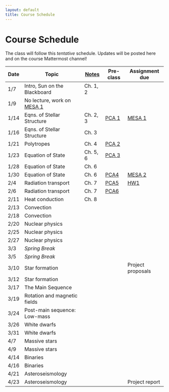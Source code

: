 ```yaml
---
layout: default
title: Course Schedule
---
```


# Course Schedule

The class will follow this _tentative_ schedule. Updates will be posted here and on the course Mattermost channel! 

Date  | Topic                        | [Notes](assets/stellar-notes.pdf) | Pre-class | Assignment due
------|------------------------------|-------|-----------|----------------
1/7   | Intro, Sun on the Blackboard | Ch. 1, 2 | | 
1/9   | No lecture, work on [MESA 1](assignments/mesa1.md)   | |
1/14  | Eqns. of Stellar Structure   | Ch. 2, 3 | [PCA 1](assignments/pca1.md) | [MESA 1](assignments/mesa1.md)
1/16  | Eqns. of Stellar Structure   | Ch. 3 |   |
1/21  | Polytropes                   | Ch. 4 |  [PCA 2](assignments/pca2.md) |
1/23  | Equation of State            | Ch. 5, 6 | [PCA 3](assignments/pca3.md) |
1/28  | Equation of State            | Ch. 6 |  |
1/30  | Equation of State            | Ch. 6 | [PCA4](assignments/pca4.md) | [MESA 2](assignments/mesa2.md)
2/4   | Radiation transport          | Ch. 7 | [PCA5](assignments/pca5.md) | [HW1](assignments/hw1.md)
2/6   | Radiation transport          | Ch. 7 | [PCA6](assignments/pca6.md) | 
2/11  | Heat conduction              | Ch. 8 | |
2/13  | Convection                   |  | |
2/18  | Convection                   |  | |
2/20  | Nuclear physics              |  | | 
2/25  | Nuclear physics              |  | |
2/27  | Nuclear physics              |  | |
3/3   | *Spring Break*               |  | |
3/5   | *Spring Break*               |  | |
3/10  | Star formation               |  | | Project proposals
3/12  | Star formation               |  | |
3/17  | The Main Sequence            |  | |
3/19  | Rotation and magnetic fields |  | |
3/24  | Post-main sequence: Low-mass |  | |
3/26  | White dwarfs                 |  | |
3/31  | White dwarfs                 |  | |
4/7  | Massive stars                |  | |
4/9   | Massive stars                |  | |
4/14   | Binaries                     |  | |
4/16  | Binaries                     |  | |
4/21  | Asteroseismology             |  | |
4/23  | Asteroseismology             |  | | Project report 
